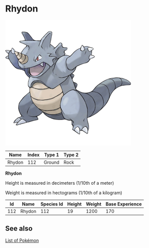 # Rhydon


![Rhydon](images/112.png)

| **Name** | **Index** | **Type 1** | **Type 2** |
|----|----|----|----|
| Rhydon | 112 | Ground | Rock  |

**Rhydon** 


Height is measured in decimeters (1/10th of a meter)

Weight is measured in hectograms (1/10th of a kilogram)

| **Id** | **Name** | **Species Id** | **Height** | **Weight** | **Base Experience** |
|--------|----------|----------------|------------|------------|---------------------|
| 112 | Rhydon | 112 | 19 | 1200 | 170 |


## See also

[List of Pokémon](../pokemon.md)
